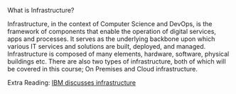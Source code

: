 
<p className="text-xl mb-4">
    What is Infrastructure?
</p>

<p className="my-5">
    Infrastructure, in the context of Computer Science and DevOps, is the framework of components that enable the operation of digital services, apps and processes. It serves as the underlying backbone upon which various IT services and solutions are built, deployed, and managed. Infrastructure is composed of many elements, hardware, software, physical buildings etc. There are also two types of infrastructure, both of which will be covered in this course; On Premises and Cloud infrastructure.
</p>

<p className="m-10"><p>
<p className="m-10"><p>
Extra Reading: <a className='hover:text-blue-300' href="https://ibm.com/topics/infrastructure">IBM discusses infrastructure<a>
<p className="m-3"></p>
